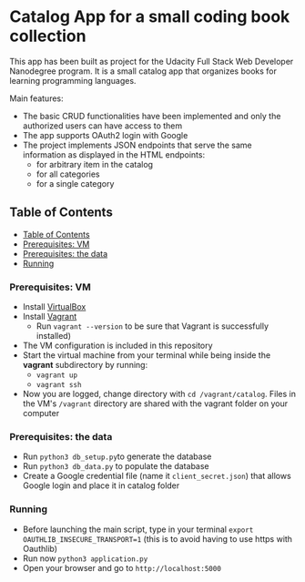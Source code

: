 # Catalog App for a small coding book collection
This app has been built as project for the Udacity Full Stack Web Developer Nanodegree program.
It is a small catalog app that organizes books for learning programming languages.

Main features:
* The basic CRUD functionalities have been implemented and only the authorized users can have access to them
* The app supports OAuth2 login with Google
* The project implements JSON endpoints that serve the same information as displayed in the HTML endpoints:
    * for arbitrary item in the catalog
    * for all categories
    * for a single category

## Table of Contents

- [Table of Contents](#table-of-contents)
- [Prerequisites: VM](#Prerequisites:-VM)
- [Prerequisites: the data](#Prerequisites:-the-data)
- [Running](#running)


### Prerequisites: VM

* Install [VirtualBox](https://www.virtualbox.org/wiki/Download_Old_Builds_5_1)
* Install [Vagrant](https://www.vagrantup.com/downloads.html)
	* Run `vagrant --version` to be sure that Vagrant is successfully installed)
* The VM configuration is included in this repository
* Start the virtual machine from your terminal while being inside the **vagrant** subdirectory by running:
	* `vagrant up`
	* `vagrant ssh`
* Now you are logged, change directory with `cd /vagrant/catalog`. Files in the VM's `/vagrant` directory are shared with the vagrant folder on your computer

### Prerequisites: the data

* Run `python3 db_setup.py`to generate the database
* Run  `python3 db_data.py` to populate the database
* Create a Google credential file (name it `client_secret.json`) that allows Google login and place it in catalog folder

### Running

* Before launching the main script, type in your terminal `export OAUTHLIB_INSECURE_TRANSPORT=1` (this is to avoid having to use https with Oauthlib)
* Run now `python3 application.py`
* Open your browser and go to `http://localhost:5000`
